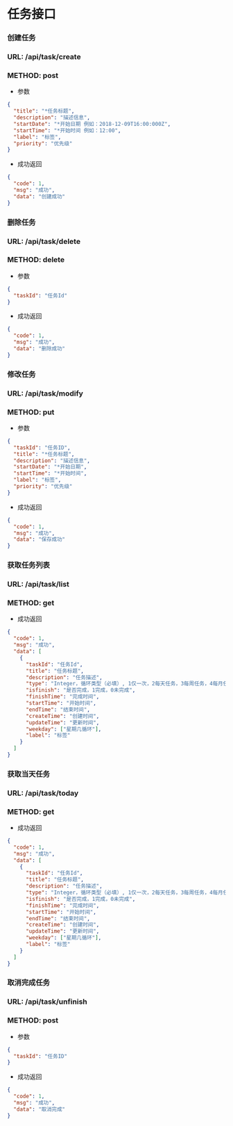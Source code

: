 # 任务接口

### 创建任务
### URL: /api/task/create
### METHOD: post
* 参数
```json
{
  "title": "*任务标题",
  "description": "描述信息",
  "startDate": "*开始日期 例如：2018-12-09T16:00:000Z",
  "startTime": "*开始时间 例如：12:00",
  "label": "标签",
  "priority": "优先级"
}
```

* 成功返回
```json
{
  "code": 1,
  "msg": "成功",
  "data": "创建成功"
}
```


### 删除任务
### URL: /api/task/delete
### METHOD: delete

* 参数
```json
{
  "taskId": "任务Id"
}
```

* 成功返回
```json
{
  "code": 1,
  "msg": "成功",
  "data": "删除成功"
}
```

### 修改任务
### URL: /api/task/modify
### METHOD: put

* 参数
```json
{
  "taskId": "任务ID",
  "title": "*任务标题",
  "description": "描述信息",
  "startDate": "*开始日期",
  "startTime": "*开始时间",
  "label": "标签",
  "priority": "优先级"
}
```

* 成功返回
```json
{
  "code": 1,
  "msg": "成功",
  "data": "保存成功"
}
```

### 获取任务列表
### URL: /api/task/list
### METHOD: get

* 成功返回

```json
{
  "code": 1,
  "msg": "成功",
  "data": [
    {
      "taskId": "任务Id",
      "title": "任务标题",
      "description": "任务描述",
      "type": "Integer，循环类型（必填）, 1仅一次，2每天任务，3每周任务，4每月任务",
      "isfinish": "是否完成，1完成，0未完成",
      "finishTime": "完成时间",
      "startTime": "开始时间",
      "endTime": "结束时间",
      "createTime": "创建时间",
      "updateTime": "更新时间",
      "weekday": ["星期几循环"],
      "label": "标签"
    }
  ]
}
```

### 获取当天任务
### URL: /api/task/today
### METHOD: get
* 成功返回
```json
{
  "code": 1,
  "msg": "成功",
  "data": [
    {
      "taskId": "任务Id",
      "title": "任务标题",
      "description": "任务描述",
      "type": "Integer，循环类型（必填）, 1仅一次，2每天任务，3每周任务，4每月任务",
      "isfinish": "是否完成，1完成，0未完成",
      "finishTime": "完成时间",
      "startTime": "开始时间",
      "endTime": "结束时间",
      "createTime": "创建时间",
      "updateTime": "更新时间",
      "weekday": ["星期几循环"],
      "label": "标签"
    }
  ]
}
```

### 取消完成任务
### URL: /api/task/unfinish
### METHOD: post
* 参数
```json
{
  "taskId": "任务ID"
}
```

* 成功返回
```json
{
  "code": 1,
  "msg": "成功",
  "data": "取消完成"
}
```
